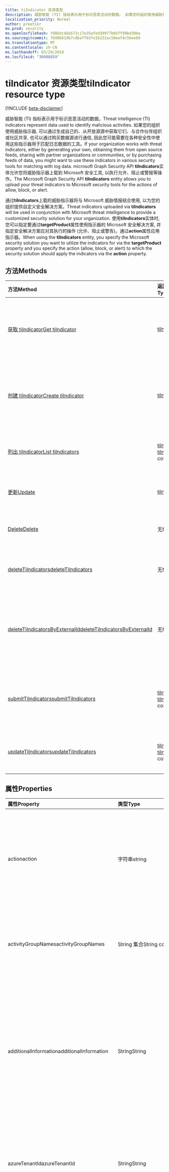 ```yaml
---
title: tiIndicator 资源类型
description: 威胁智能 (TI) 指标表示用于标识恶意活动的数据。 如果您的组织使用威胁指示器 (通过生成自己的、从开放源源获取、与合作伙伴组织或社区共享, 或购买数据源), 则通常需要在各种安全性中使用这些指示器用于匹配日志数据的工具。 Graph security tiIndicators 实体允许您将威胁指示器上载到 Microsoft 安全工具, 以执行允许、阻止或警报等操作。
localization_priority: Normal
author: preetikr
ms.prod: security
ms.openlocfilehash: fd86dc4da572c17e35afe939977b65ff99bd30be
ms.sourcegitcommit: 7b98b61db7cdbaff037e1b222ac58eef4c5bee89
ms.translationtype: MT
ms.contentlocale: zh-CN
ms.lasthandoff: 03/29/2019
ms.locfileid: "30988859"
---
```

# <a name="tiindicator-resource-type"></a><span data-ttu-id="967f6-105">tiIndicator 资源类型</span><span class="sxs-lookup"><span data-stu-id="967f6-105">tiIndicator resource type</span></span>

[!INCLUDE [beta-disclaimer](../../includes/beta-disclaimer.md)]

<span data-ttu-id="967f6-106">威胁智能 (TI) 指标表示用于标识恶意活动的数据。</span><span class="sxs-lookup"><span data-stu-id="967f6-106">Threat intelligence (TI) indicators represent data used to identify malicious activities.</span></span> <span data-ttu-id="967f6-107">如果您的组织使用威胁指示器, 可以通过生成自己的、从开放源源中获取它们、与合作伙伴组织或社区共享, 也可以通过购买数据源进行通信, 因此您可能需要在各种安全性中使用这些指示器用于匹配日志数据的工具。</span><span class="sxs-lookup"><span data-stu-id="967f6-107">If your organization works with threat indicators, either by generating your own, obtaining them from open source feeds, sharing with partner organizations or communities, or by purchasing feeds of data, you might want to use these indicators in various security tools for matching with log data.</span></span> <span data-ttu-id="967f6-108">microsoft Graph Security API **tiIndicators**实体允许您将威胁指示器上载到 Microsoft 安全工具, 以执行允许、阻止或警报等操作。</span><span class="sxs-lookup"><span data-stu-id="967f6-108">The Microsoft Graph Security API **tiIndicators** entity allows you to upload your threat indicators to Microsoft security tools for the actions of allow, block, or alert.</span></span>

<span data-ttu-id="967f6-109">通过**tiIndicators**上载的威胁指示器将与 Microsoft 威胁情报结合使用, 以为您的组织提供自定义安全解决方案。</span><span class="sxs-lookup"><span data-stu-id="967f6-109">Threat indicators uploaded via **tiIndicators** will be used in conjunction with Microsoft threat intelligence to provide a customized security solution for your organization.</span></span> <span data-ttu-id="967f6-110">使用**tiIndicators**实体时, 您可以指定要通过**targetProduct**属性使用指示器的 Microsoft 安全解决方案, 并指定安全解决方案应对其执行的操作 (允许、阻止或警告)。通过**action**属性应用指示器。</span><span class="sxs-lookup"><span data-stu-id="967f6-110">When using the **tiIndicators** entity, you specify the Microsoft security solution you want to utilize the indicators for via the **targetProduct** property and you specify the action (allow, block, or alert) to which the security solution should apply the indicators via the **action** property.</span></span>

## <a name="methods"></a><span data-ttu-id="967f6-111">方法</span><span class="sxs-lookup"><span data-stu-id="967f6-111">Methods</span></span>

| <span data-ttu-id="967f6-112">方法</span><span class="sxs-lookup"><span data-stu-id="967f6-112">Method</span></span>       | <span data-ttu-id="967f6-113">返回类型</span><span class="sxs-lookup"><span data-stu-id="967f6-113">Return Type</span></span> | <span data-ttu-id="967f6-114">说明</span><span class="sxs-lookup"><span data-stu-id="967f6-114">Description</span></span> |
|:-------------|:------------|:------------|
| [<span data-ttu-id="967f6-115">获取 tiIndicator</span><span class="sxs-lookup"><span data-stu-id="967f6-115">Get tiIndicator</span></span>](../api/tiindicator-get.md) | [<span data-ttu-id="967f6-116">tiIndicator</span><span class="sxs-lookup"><span data-stu-id="967f6-116">tiIndicator</span></span>](tiindicator.md) | <span data-ttu-id="967f6-117">读取 tiIndicator 对象的属性和关系。</span><span class="sxs-lookup"><span data-stu-id="967f6-117">Read properties and relationships of tiIndicator object.</span></span> |
| [<span data-ttu-id="967f6-118">创建 tiIndicator</span><span class="sxs-lookup"><span data-stu-id="967f6-118">Create tiIndicator</span></span>](../api/tiindicators-post.md) | [<span data-ttu-id="967f6-119">tiIndicator</span><span class="sxs-lookup"><span data-stu-id="967f6-119">tiIndicator</span></span>](tiindicator.md) | <span data-ttu-id="967f6-120">通过发布到 tiIndicators 集合创建新的 tiIndicator。</span><span class="sxs-lookup"><span data-stu-id="967f6-120">Create a new tiIndicator by posting to the tiIndicators collection.</span></span> |
| [<span data-ttu-id="967f6-121">列出 tiIndicator</span><span class="sxs-lookup"><span data-stu-id="967f6-121">List tiIndicators</span></span>](../api/tiindicators-list.md) | <span data-ttu-id="967f6-122">[tiIndicator](tiindicator.md)集合</span><span class="sxs-lookup"><span data-stu-id="967f6-122">[tiIndicator](tiindicator.md) collection</span></span> | <span data-ttu-id="967f6-123">获取 tiIndicator 对象集合。</span><span class="sxs-lookup"><span data-stu-id="967f6-123">Get a tiIndicator object collection.</span></span> |
| [<span data-ttu-id="967f6-124">更新</span><span class="sxs-lookup"><span data-stu-id="967f6-124">Update</span></span>](../api/tiindicator-update.md) | [<span data-ttu-id="967f6-125">tiIndicator</span><span class="sxs-lookup"><span data-stu-id="967f6-125">tiIndicator</span></span>](tiindicator.md) | <span data-ttu-id="967f6-126">更新 tiIndicator 对象。</span><span class="sxs-lookup"><span data-stu-id="967f6-126">Update tiIndicator object.</span></span> |
| [<span data-ttu-id="967f6-127">Delete</span><span class="sxs-lookup"><span data-stu-id="967f6-127">Delete</span></span>](../api/tiindicator-delete.md) | <span data-ttu-id="967f6-128">无</span><span class="sxs-lookup"><span data-stu-id="967f6-128">None</span></span> | <span data-ttu-id="967f6-129">删除 tiIndicator 对象。</span><span class="sxs-lookup"><span data-stu-id="967f6-129">Delete tiIndicator object.</span></span> |
|[<span data-ttu-id="967f6-130">deleteTiIndicators</span><span class="sxs-lookup"><span data-stu-id="967f6-130">deleteTiIndicators</span></span>](../api/tiindicator-deletetiindicators.md)|<span data-ttu-id="967f6-131">无</span><span class="sxs-lookup"><span data-stu-id="967f6-131">None</span></span>| <span data-ttu-id="967f6-132">删除多个 tiIndicator 对象。</span><span class="sxs-lookup"><span data-stu-id="967f6-132">Delete multiple tiIndicator objects.</span></span>|
|[<span data-ttu-id="967f6-133">deleteTiIndicatorsByExternalId</span><span class="sxs-lookup"><span data-stu-id="967f6-133">deleteTiIndicatorsByExternalId</span></span>](../api/tiindicator-deletetiindicatorsbyexternalid.md)|<span data-ttu-id="967f6-134">无</span><span class="sxs-lookup"><span data-stu-id="967f6-134">None</span></span>| <span data-ttu-id="967f6-135">通过`externalId`属性删除多个 tiIndicator 对象。</span><span class="sxs-lookup"><span data-stu-id="967f6-135">Delete multiple tiIndicator objects by the `externalId` property.</span></span>|
|[<span data-ttu-id="967f6-136">submitTiIndicators</span><span class="sxs-lookup"><span data-stu-id="967f6-136">submitTiIndicators</span></span>](../api/tiindicator-submittiindicators.md)|<span data-ttu-id="967f6-137">[tiIndicator](tiindicator.md)集合</span><span class="sxs-lookup"><span data-stu-id="967f6-137">[tiIndicator](tiindicator.md) collection</span></span>|<span data-ttu-id="967f6-138">通过发布 tiIndicators 集合创建新的 tiIndicators。</span><span class="sxs-lookup"><span data-stu-id="967f6-138">Create new tiIndicators by posting a tiIndicators collection.</span></span>|
|[<span data-ttu-id="967f6-139">updateTiIndicators</span><span class="sxs-lookup"><span data-stu-id="967f6-139">updateTiIndicators</span></span>](../api/tiindicator-updatetiindicators.md)|<span data-ttu-id="967f6-140">[tiIndicator](tiindicator.md)集合</span><span class="sxs-lookup"><span data-stu-id="967f6-140">[tiIndicator](tiindicator.md) collection</span></span>| <span data-ttu-id="967f6-141">更新多个 tiIndicator 对象。</span><span class="sxs-lookup"><span data-stu-id="967f6-141">Update multiple tiIndicator objects.</span></span>|

## <a name="properties"></a><span data-ttu-id="967f6-142">属性</span><span class="sxs-lookup"><span data-stu-id="967f6-142">Properties</span></span>

| <span data-ttu-id="967f6-143">属性</span><span class="sxs-lookup"><span data-stu-id="967f6-143">Property</span></span>     | <span data-ttu-id="967f6-144">类型</span><span class="sxs-lookup"><span data-stu-id="967f6-144">Type</span></span>        | <span data-ttu-id="967f6-145">说明</span><span class="sxs-lookup"><span data-stu-id="967f6-145">Description</span></span> |
|:-------------|:------------|:------------|
|<span data-ttu-id="967f6-146">action</span><span class="sxs-lookup"><span data-stu-id="967f6-146">action</span></span>|<span data-ttu-id="967f6-147">字符串</span><span class="sxs-lookup"><span data-stu-id="967f6-147">string</span></span>| <span data-ttu-id="967f6-148">在 targetProduct 安全工具中匹配指标时要应用的操作。</span><span class="sxs-lookup"><span data-stu-id="967f6-148">The action to apply if the indicator is matched from within the targetProduct security tool.</span></span> <span data-ttu-id="967f6-149">可取值为：`unknown`、`allow`、`block`、`alert`。</span><span class="sxs-lookup"><span data-stu-id="967f6-149">Possible values are: `unknown`, `allow`, `block`, `alert`.</span></span> <span data-ttu-id="967f6-150">**必需。**</span><span class="sxs-lookup"><span data-stu-id="967f6-150">**Required.**</span></span>|
|<span data-ttu-id="967f6-151">activityGroupNames</span><span class="sxs-lookup"><span data-stu-id="967f6-151">activityGroupNames</span></span>|<span data-ttu-id="967f6-152">String 集合</span><span class="sxs-lookup"><span data-stu-id="967f6-152">String collection</span></span>|<span data-ttu-id="967f6-153">负责威胁指示器所涵盖的恶意活动的各方的网络威胁智能名称。</span><span class="sxs-lookup"><span data-stu-id="967f6-153">The cyber threat intelligence name(s) for the parties responsible for the malicious activity covered by the threat indicator.</span></span>|
|<span data-ttu-id="967f6-154">additionalInformation</span><span class="sxs-lookup"><span data-stu-id="967f6-154">additionalInformation</span></span>|<span data-ttu-id="967f6-155">String</span><span class="sxs-lookup"><span data-stu-id="967f6-155">String</span></span>|<span data-ttu-id="967f6-156">可以放置其他 tiIndicator 属性中未涵盖的指标中的额外数据的 "容器" 区域。</span><span class="sxs-lookup"><span data-stu-id="967f6-156">A catchall area into which extra data from the indicator not covered by the other tiIndicator properties may be placed.</span></span> <span data-ttu-id="967f6-157">放置在 additionalInformation 中的数据通常不会被 targetProduct 安全工具使用。</span><span class="sxs-lookup"><span data-stu-id="967f6-157">Data placed into additionalInformation will typically not be utilized by the targetProduct security tool.</span></span>|
|<span data-ttu-id="967f6-158">azureTenantId</span><span class="sxs-lookup"><span data-stu-id="967f6-158">azureTenantId</span></span>|<span data-ttu-id="967f6-159">String</span><span class="sxs-lookup"><span data-stu-id="967f6-159">String</span></span>| <span data-ttu-id="967f6-160">当指标为引入时由系统进行标记。</span><span class="sxs-lookup"><span data-stu-id="967f6-160">Stamped by the system when the indicator is ingested.</span></span> <span data-ttu-id="967f6-161">提交客户端的 Azure Active Directory 租户 id。</span><span class="sxs-lookup"><span data-stu-id="967f6-161">The Azure Active Directory tenant id of submitting client.</span></span> <span data-ttu-id="967f6-162">**必需。**</span><span class="sxs-lookup"><span data-stu-id="967f6-162">**Required.**</span></span>|
|<span data-ttu-id="967f6-163">confidence</span><span class="sxs-lookup"><span data-stu-id="967f6-163">confidence</span></span>|<span data-ttu-id="967f6-164">Int32</span><span class="sxs-lookup"><span data-stu-id="967f6-164">Int32</span></span>|<span data-ttu-id="967f6-165">一个整数, 表示对指示器中的数据准确标识恶意行为的可信度。</span><span class="sxs-lookup"><span data-stu-id="967f6-165">An integer representing the confidence the data within the indicator accurately identifies malicious behavior.</span></span> <span data-ttu-id="967f6-166">可接受的值为0– 100, 100 的值为最高。</span><span class="sxs-lookup"><span data-stu-id="967f6-166">Acceptable values are 0 – 100 with 100 being the highest.</span></span>|
|<span data-ttu-id="967f6-167">description</span><span class="sxs-lookup"><span data-stu-id="967f6-167">description</span></span>|<span data-ttu-id="967f6-168">String</span><span class="sxs-lookup"><span data-stu-id="967f6-168">String</span></span>| <span data-ttu-id="967f6-169">由指示器表示的威胁的简短说明 (100 个字符或更少)。</span><span class="sxs-lookup"><span data-stu-id="967f6-169">Brief description (100 characters or less) of the threat represented by the indicator.</span></span> <span data-ttu-id="967f6-170">**必需。**</span><span class="sxs-lookup"><span data-stu-id="967f6-170">**Required.**</span></span>|
|<span data-ttu-id="967f6-171">diamondModel</span><span class="sxs-lookup"><span data-stu-id="967f6-171">diamondModel</span></span>|[<span data-ttu-id="967f6-172">diamondModel</span><span class="sxs-lookup"><span data-stu-id="967f6-172">diamondModel</span></span>](#diamondmodel-values)|<span data-ttu-id="967f6-173">此指示器所在的菱形模型的面积。</span><span class="sxs-lookup"><span data-stu-id="967f6-173">The area of the Diamond Model in which this indicator exists.</span></span> <span data-ttu-id="967f6-174">可取值为：`unknown`、`adversary`、`capability`、`infrastructure` 或 `victim`。</span><span class="sxs-lookup"><span data-stu-id="967f6-174">Possible values are: `unknown`, `adversary`, `capability`, `infrastructure`, `victim`.</span></span>|
|<span data-ttu-id="967f6-175">expirationDateTime</span><span class="sxs-lookup"><span data-stu-id="967f6-175">expirationDateTime</span></span>|<span data-ttu-id="967f6-176">DateTimeOffset</span><span class="sxs-lookup"><span data-stu-id="967f6-176">DateTimeOffset</span></span>| <span data-ttu-id="967f6-177">指示指示器过期时间的日期/时间字符串。</span><span class="sxs-lookup"><span data-stu-id="967f6-177">DateTime string indicating when the Indicator expires.</span></span> <span data-ttu-id="967f6-178">所有指标都必须具有到期日期, 以避免系统中的陈旧指示器持久化。</span><span class="sxs-lookup"><span data-stu-id="967f6-178">All indicators must have an expiration date to avoid stale indicators persisting in the system.</span></span> <span data-ttu-id="967f6-179">时间戳类型表示采用 ISO 8601 格式的日期和时间信息，始终采用 UTC 时间。</span><span class="sxs-lookup"><span data-stu-id="967f6-179">The Timestamp type represents date and time information using ISO 8601 format and is always in UTC time.</span></span> <span data-ttu-id="967f6-180">例如，2014 年 1 月 1 日午夜 UTC 如下所示：`'2014-01-01T00:00:00Z'`。</span><span class="sxs-lookup"><span data-stu-id="967f6-180">For example, midnight UTC on Jan 1, 2014 would look like this: `'2014-01-01T00:00:00Z'`.</span></span> <span data-ttu-id="967f6-181">**必需。**</span><span class="sxs-lookup"><span data-stu-id="967f6-181">**Required.**</span></span>|
|<span data-ttu-id="967f6-182">externalId</span><span class="sxs-lookup"><span data-stu-id="967f6-182">externalId</span></span>|<span data-ttu-id="967f6-183">String</span><span class="sxs-lookup"><span data-stu-id="967f6-183">String</span></span>| <span data-ttu-id="967f6-184">将指示器与指示器提供程序的系统 (例如外键) 相结合的标识号。</span><span class="sxs-lookup"><span data-stu-id="967f6-184">An identification number that ties the indicator back to the indicator provider’s system (e.g. a foreign key).</span></span> |
|<span data-ttu-id="967f6-185">id</span><span class="sxs-lookup"><span data-stu-id="967f6-185">id</span></span>|<span data-ttu-id="967f6-186">String</span><span class="sxs-lookup"><span data-stu-id="967f6-186">String</span></span>|<span data-ttu-id="967f6-187">当指标为引入时由系统创建。</span><span class="sxs-lookup"><span data-stu-id="967f6-187">Created by the system when the indicator is ingested.</span></span> <span data-ttu-id="967f6-188">生成的 GUID/唯一标识符。</span><span class="sxs-lookup"><span data-stu-id="967f6-188">Generated GUID/unique identifier.</span></span> <span data-ttu-id="967f6-189">只读。</span><span class="sxs-lookup"><span data-stu-id="967f6-189">Read-only.</span></span>|
|<span data-ttu-id="967f6-190">ingestedDateTime</span><span class="sxs-lookup"><span data-stu-id="967f6-190">ingestedDateTime</span></span>|<span data-ttu-id="967f6-191">DateTimeOffset</span><span class="sxs-lookup"><span data-stu-id="967f6-191">DateTimeOffset</span></span>| <span data-ttu-id="967f6-192">当指标为引入时由系统进行标记。</span><span class="sxs-lookup"><span data-stu-id="967f6-192">Stamped by the system when the indicator is ingested.</span></span> <span data-ttu-id="967f6-193">时间戳类型表示采用 ISO 8601 格式的日期和时间信息，始终采用 UTC 时间。</span><span class="sxs-lookup"><span data-stu-id="967f6-193">The Timestamp type represents date and time information using ISO 8601 format and is always in UTC time.</span></span> <span data-ttu-id="967f6-194">例如，2014 年 1 月 1 日午夜 UTC 如下所示：`'2014-01-01T00:00:00Z'`</span><span class="sxs-lookup"><span data-stu-id="967f6-194">For example, midnight UTC on Jan 1, 2014 would look like this: `'2014-01-01T00:00:00Z'`</span></span>|
|<span data-ttu-id="967f6-195">isActive</span><span class="sxs-lookup"><span data-stu-id="967f6-195">isActive</span></span>|<span data-ttu-id="967f6-196">Boolean</span><span class="sxs-lookup"><span data-stu-id="967f6-196">Boolean</span></span>| <span data-ttu-id="967f6-197">用于停用系统中的指示器。</span><span class="sxs-lookup"><span data-stu-id="967f6-197">Used to deactivate indicators within system.</span></span> <span data-ttu-id="967f6-198">默认情况下, 提交的任何指示器都设置为活动状态。</span><span class="sxs-lookup"><span data-stu-id="967f6-198">By default, any indicator submitted is set as active.</span></span> <span data-ttu-id="967f6-199">但是, 提供程序可能会将此设置为 "False" 的现有指示器提交到系统中停用指示器。</span><span class="sxs-lookup"><span data-stu-id="967f6-199">However, providers may submit existing indicators with this set to ‘False’ to deactivate indicators in the system.</span></span>|
|<span data-ttu-id="967f6-200">killChain</span><span class="sxs-lookup"><span data-stu-id="967f6-200">killChain</span></span>|<span data-ttu-id="967f6-201">[killChain](#killchain-values)集合</span><span class="sxs-lookup"><span data-stu-id="967f6-201">[killChain](#killchain-values) collection</span></span>|<span data-ttu-id="967f6-202">一个 JSON 字符串数组, 用于描述此指示器针对终止链上的哪个点或点。</span><span class="sxs-lookup"><span data-stu-id="967f6-202">A JSON array of strings that describes which point or points on the Kill Chain this indicator targets.</span></span> <span data-ttu-id="967f6-203">有关确切值, 请参阅下面的 "killChain 值"。</span><span class="sxs-lookup"><span data-stu-id="967f6-203">See ‘killChain values’ below for exact values.</span></span> |
|<span data-ttu-id="967f6-204">knownFalsePositives</span><span class="sxs-lookup"><span data-stu-id="967f6-204">knownFalsePositives</span></span>|<span data-ttu-id="967f6-205">String</span><span class="sxs-lookup"><span data-stu-id="967f6-205">String</span></span>|<span data-ttu-id="967f6-206">指示符可能导致误报的情况。</span><span class="sxs-lookup"><span data-stu-id="967f6-206">Scenarios in which the indicator may cause false positives.</span></span> <span data-ttu-id="967f6-207">这应该是可读的文本。</span><span class="sxs-lookup"><span data-stu-id="967f6-207">This should be human-readable text.</span></span>|
|<span data-ttu-id="967f6-208">lastReportedDateTime</span><span class="sxs-lookup"><span data-stu-id="967f6-208">lastReportedDateTime</span></span>|<span data-ttu-id="967f6-209">DateTimeOffset</span><span class="sxs-lookup"><span data-stu-id="967f6-209">DateTimeOffset</span></span>|<span data-ttu-id="967f6-210">上次发现指示器的时间。</span><span class="sxs-lookup"><span data-stu-id="967f6-210">The last time the indicator was seen.</span></span> <span data-ttu-id="967f6-211">时间戳类型表示采用 ISO 8601 格式的日期和时间信息，始终采用 UTC 时间。</span><span class="sxs-lookup"><span data-stu-id="967f6-211">The Timestamp type represents date and time information using ISO 8601 format and is always in UTC time.</span></span> <span data-ttu-id="967f6-212">例如，2014 年 1 月 1 日午夜 UTC 如下所示：`'2014-01-01T00:00:00Z'`</span><span class="sxs-lookup"><span data-stu-id="967f6-212">For example, midnight UTC on Jan 1, 2014 would look like this: `'2014-01-01T00:00:00Z'`</span></span>|
|<span data-ttu-id="967f6-213">malwareFamilyNames</span><span class="sxs-lookup"><span data-stu-id="967f6-213">malwareFamilyNames</span></span>|<span data-ttu-id="967f6-214">String 集合</span><span class="sxs-lookup"><span data-stu-id="967f6-214">String collection</span></span>|<span data-ttu-id="967f6-215">与指示器关联的恶意软件系列名称 (如果存在)。</span><span class="sxs-lookup"><span data-stu-id="967f6-215">The malware family name associated with an indicator if it exists.</span></span> <span data-ttu-id="967f6-216">如果所有可能都可以通过 Windows Defender 安全智能[威胁百科全书](https://www.microsoft.com/wdsi/threats)找到, microsoft 将首选 microsoft 恶意软件系列名称。</span><span class="sxs-lookup"><span data-stu-id="967f6-216">Microsoft prefers the Microsoft malware family name if at all possible which can be found via the Windows Defender Security Intelligence [threat encyclopedia](https://www.microsoft.com/wdsi/threats).</span></span>|
|<span data-ttu-id="967f6-217">passiveOnly</span><span class="sxs-lookup"><span data-stu-id="967f6-217">passiveOnly</span></span>|<span data-ttu-id="967f6-218">Boolean</span><span class="sxs-lookup"><span data-stu-id="967f6-218">Boolean</span></span> |<span data-ttu-id="967f6-219">确定该指示符是否应触发对最终用户可见的事件。</span><span class="sxs-lookup"><span data-stu-id="967f6-219">Determines if the indicator should trigger an event that is visible to an end-user.</span></span> <span data-ttu-id="967f6-220">如果设置为 "true", 则安全工具将不会通知最终用户已发生 "命中"。</span><span class="sxs-lookup"><span data-stu-id="967f6-220">When set to ‘true,’ security tools will not notify the end user that a ‘hit’ has occurred.</span></span> <span data-ttu-id="967f6-221">通常情况下, 这通常被视为审核或静默模式, 安全产品只需记录已发生的匹配项, 但不会执行该操作。</span><span class="sxs-lookup"><span data-stu-id="967f6-221">This is most often treated as audit or silent mode by security products where they will simply log that a match occurred but will not perform the action.</span></span> <span data-ttu-id="967f6-222">默认值为 false。</span><span class="sxs-lookup"><span data-stu-id="967f6-222">Default value is false.</span></span> |
|<span data-ttu-id="967f6-223">度</span><span class="sxs-lookup"><span data-stu-id="967f6-223">severity</span></span>|<span data-ttu-id="967f6-224">Int32</span><span class="sxs-lookup"><span data-stu-id="967f6-224">Int32</span></span>| <span data-ttu-id="967f6-225">一个整数, 表示由指示器中的数据标识的恶意行为的严重程度。</span><span class="sxs-lookup"><span data-stu-id="967f6-225">An integer representing the severity of the malicious behavior identified by the data within the indicator.</span></span> <span data-ttu-id="967f6-226">可接受的值为0– 5, 其中5为最严重, 0 表示根本不严重。</span><span class="sxs-lookup"><span data-stu-id="967f6-226">Acceptable values are 0 – 5 where 5 is the most severe and zero is not severe at all.</span></span> <span data-ttu-id="967f6-227">默认值为3。</span><span class="sxs-lookup"><span data-stu-id="967f6-227">Default value is 3.</span></span> |
|<span data-ttu-id="967f6-228">tags</span><span class="sxs-lookup"><span data-stu-id="967f6-228">tags</span></span>|<span data-ttu-id="967f6-229">String 集合</span><span class="sxs-lookup"><span data-stu-id="967f6-229">String collection</span></span>|<span data-ttu-id="967f6-230">存储任意标记/关键字的字符串的 JSON 数组。</span><span class="sxs-lookup"><span data-stu-id="967f6-230">A JSON array of strings that stores arbitrary tags/keywords.</span></span> |
|<span data-ttu-id="967f6-231">targetProduct</span><span class="sxs-lookup"><span data-stu-id="967f6-231">targetProduct</span></span>|<span data-ttu-id="967f6-232">String</span><span class="sxs-lookup"><span data-stu-id="967f6-232">String</span></span>|<span data-ttu-id="967f6-233">一个字符串值, 表示应应用指标的单个安全产品。</span><span class="sxs-lookup"><span data-stu-id="967f6-233">A string value representing a single security product to which the indicator should be applied.</span></span> <span data-ttu-id="967f6-234">可接受的值`Azure Sentinel`为:。</span><span class="sxs-lookup"><span data-stu-id="967f6-234">Acceptable values are: `Azure Sentinel`.</span></span> <span data-ttu-id="967f6-235">**Required**</span><span class="sxs-lookup"><span data-stu-id="967f6-235">**Required**</span></span>|
|<span data-ttu-id="967f6-236">threatType</span><span class="sxs-lookup"><span data-stu-id="967f6-236">threatType</span></span>|[<span data-ttu-id="967f6-237">threatType</span><span class="sxs-lookup"><span data-stu-id="967f6-237">threatType</span></span>](#threattype-values)| <span data-ttu-id="967f6-238">每个指示器都必须具有有效的指示器威胁类型。</span><span class="sxs-lookup"><span data-stu-id="967f6-238">Each indicator must have a valid Indicator Threat Type.</span></span> <span data-ttu-id="967f6-239">可取值为：`Botnet`、`C2`、`CryptoMining`、`Darknet`、`DDoS`、`MaliciousUrl`、`Malware`、`Phishing`、`Proxy`、`PUA`、`WatchList`。</span><span class="sxs-lookup"><span data-stu-id="967f6-239">Possible values are: `Botnet`, `C2`, `CryptoMining`, `Darknet`, `DDoS`, `MaliciousUrl`, `Malware`, `Phishing`, `Proxy`, `PUA`, `WatchList`.</span></span> <span data-ttu-id="967f6-240">**必需。**</span><span class="sxs-lookup"><span data-stu-id="967f6-240">**Required.**</span></span> |
|<span data-ttu-id="967f6-241">tlpLevel</span><span class="sxs-lookup"><span data-stu-id="967f6-241">tlpLevel</span></span>|[<span data-ttu-id="967f6-242">tlpLevel</span><span class="sxs-lookup"><span data-stu-id="967f6-242">tlpLevel</span></span>](#tlplevel-values)| <span data-ttu-id="967f6-243">指标的流量灯协议值。</span><span class="sxs-lookup"><span data-stu-id="967f6-243">Traffic Light Protocol value for the indicator.</span></span> <span data-ttu-id="967f6-244">可取值为：`unknown`、`white`、`green`、`amber` 或 `red`。</span><span class="sxs-lookup"><span data-stu-id="967f6-244">Possible values are: `unknown`, `white`, `green`, `amber`, `red`.</span></span> <span data-ttu-id="967f6-245">**必需。**</span><span class="sxs-lookup"><span data-stu-id="967f6-245">**Required.**</span></span>|

### <a name="indicator-observables---email"></a><span data-ttu-id="967f6-246">指标 observable-电子邮件</span><span class="sxs-lookup"><span data-stu-id="967f6-246">Indicator Observables - Email</span></span>

| <span data-ttu-id="967f6-247">属性</span><span class="sxs-lookup"><span data-stu-id="967f6-247">Property</span></span>     | <span data-ttu-id="967f6-248">类型</span><span class="sxs-lookup"><span data-stu-id="967f6-248">Type</span></span>        | <span data-ttu-id="967f6-249">说明</span><span class="sxs-lookup"><span data-stu-id="967f6-249">Description</span></span> |
|:-------------|:------------|:------------|
|<span data-ttu-id="967f6-250">emailEncoding</span><span class="sxs-lookup"><span data-stu-id="967f6-250">emailEncoding</span></span>|<span data-ttu-id="967f6-251">String</span><span class="sxs-lookup"><span data-stu-id="967f6-251">String</span></span>|<span data-ttu-id="967f6-252">电子邮件中使用的文本编码的类型。</span><span class="sxs-lookup"><span data-stu-id="967f6-252">The type of text encoding used in the email.</span></span>|
|<span data-ttu-id="967f6-253">emailLanguage</span><span class="sxs-lookup"><span data-stu-id="967f6-253">emailLanguage</span></span>|<span data-ttu-id="967f6-254">String</span><span class="sxs-lookup"><span data-stu-id="967f6-254">String</span></span>|<span data-ttu-id="967f6-255">电子邮件的语言。</span><span class="sxs-lookup"><span data-stu-id="967f6-255">The language of the email.</span></span>|
|<span data-ttu-id="967f6-256">emailRecipient</span><span class="sxs-lookup"><span data-stu-id="967f6-256">emailRecipient</span></span>|<span data-ttu-id="967f6-257">String</span><span class="sxs-lookup"><span data-stu-id="967f6-257">String</span></span>|<span data-ttu-id="967f6-258">收件人电子邮件地址。</span><span class="sxs-lookup"><span data-stu-id="967f6-258">Recipient email address.</span></span>|
|<span data-ttu-id="967f6-259">emailSenderAddress</span><span class="sxs-lookup"><span data-stu-id="967f6-259">emailSenderAddress</span></span>|<span data-ttu-id="967f6-260">String</span><span class="sxs-lookup"><span data-stu-id="967f6-260">String</span></span>|<span data-ttu-id="967f6-261">attacker& # 124; 牺牲品的电子邮件地址。</span><span class="sxs-lookup"><span data-stu-id="967f6-261">Email address of the attacker&#124;victim.</span></span>|
|<span data-ttu-id="967f6-262">emailSenderName</span><span class="sxs-lookup"><span data-stu-id="967f6-262">emailSenderName</span></span>|<span data-ttu-id="967f6-263">String</span><span class="sxs-lookup"><span data-stu-id="967f6-263">String</span></span>|<span data-ttu-id="967f6-264">attacker& # 124; 牺牲品的显示名称。</span><span class="sxs-lookup"><span data-stu-id="967f6-264">Displayed name of the attacker&#124;victim.</span></span>|
|<span data-ttu-id="967f6-265">emailSourceDomain</span><span class="sxs-lookup"><span data-stu-id="967f6-265">emailSourceDomain</span></span>|<span data-ttu-id="967f6-266">String</span><span class="sxs-lookup"><span data-stu-id="967f6-266">String</span></span>|<span data-ttu-id="967f6-267">电子邮件中使用的域。</span><span class="sxs-lookup"><span data-stu-id="967f6-267">Domain used in the email.</span></span>|
|<span data-ttu-id="967f6-268">emailSourceIpAddress</span><span class="sxs-lookup"><span data-stu-id="967f6-268">emailSourceIpAddress</span></span>|<span data-ttu-id="967f6-269">String</span><span class="sxs-lookup"><span data-stu-id="967f6-269">String</span></span>|<span data-ttu-id="967f6-270">电子邮件的源 IP 地址。</span><span class="sxs-lookup"><span data-stu-id="967f6-270">Source IP address of email.</span></span>|
|<span data-ttu-id="967f6-271">emailSubject</span><span class="sxs-lookup"><span data-stu-id="967f6-271">emailSubject</span></span>|<span data-ttu-id="967f6-272">String</span><span class="sxs-lookup"><span data-stu-id="967f6-272">String</span></span>|<span data-ttu-id="967f6-273">电子邮件的主题行。</span><span class="sxs-lookup"><span data-stu-id="967f6-273">Subject line of email.</span></span>|
|<span data-ttu-id="967f6-274">emailXMailer</span><span class="sxs-lookup"><span data-stu-id="967f6-274">emailXMailer</span></span>|<span data-ttu-id="967f6-275">String</span><span class="sxs-lookup"><span data-stu-id="967f6-275">String</span></span>|<span data-ttu-id="967f6-276">在电子邮件中使用的邮件散播值。</span><span class="sxs-lookup"><span data-stu-id="967f6-276">X-Mailer value used in the email.</span></span>|

### <a name="indicator-observables---file"></a><span data-ttu-id="967f6-277">指标 observable-文件</span><span class="sxs-lookup"><span data-stu-id="967f6-277">Indicator Observables - File</span></span>

| <span data-ttu-id="967f6-278">属性</span><span class="sxs-lookup"><span data-stu-id="967f6-278">Property</span></span>     | <span data-ttu-id="967f6-279">类型</span><span class="sxs-lookup"><span data-stu-id="967f6-279">Type</span></span>        | <span data-ttu-id="967f6-280">说明</span><span class="sxs-lookup"><span data-stu-id="967f6-280">Description</span></span> |
|:-------------|:------------|:------------|
|<span data-ttu-id="967f6-281">fileCompileDateTime</span><span class="sxs-lookup"><span data-stu-id="967f6-281">fileCompileDateTime</span></span>|<span data-ttu-id="967f6-282">DateTimeOffset</span><span class="sxs-lookup"><span data-stu-id="967f6-282">DateTimeOffset</span></span>|<span data-ttu-id="967f6-283">编译文件时的日期/时间。</span><span class="sxs-lookup"><span data-stu-id="967f6-283">DateTime when the file was compiled.</span></span> <span data-ttu-id="967f6-284">时间戳类型表示使用 ISO 8601 格式的日期和时间信息，并且始终处于 UTC 时间。</span><span class="sxs-lookup"><span data-stu-id="967f6-284">The Timestamp type represents date and time information using ISO 8601 format and is always in UTC time.</span></span> <span data-ttu-id="967f6-285">例如，2014 年 1 月 1 日午夜 UTC 如下所示：`'2014-01-01T00:00:00Z'`</span><span class="sxs-lookup"><span data-stu-id="967f6-285">For example, midnight UTC on Jan 1, 2014 would look like this: `'2014-01-01T00:00:00Z'`</span></span>|
|<span data-ttu-id="967f6-286">fileCreatedDateTime</span><span class="sxs-lookup"><span data-stu-id="967f6-286">fileCreatedDateTime</span></span>|<span data-ttu-id="967f6-287">DateTimeOffset</span><span class="sxs-lookup"><span data-stu-id="967f6-287">DateTimeOffset</span></span>| <span data-ttu-id="967f6-288">创建文件时的日期/时间。时间戳类型表示使用 ISO 8601 格式的日期和时间信息, 并且始终采用 UTC 时间。</span><span class="sxs-lookup"><span data-stu-id="967f6-288">DateTime when the file was created.The Timestamp type represents date and time information using ISO 8601 format and is always in UTC time.</span></span> <span data-ttu-id="967f6-289">例如，2014 年 1 月 1 日午夜 UTC 如下所示：`'2014-01-01T00:00:00Z'`</span><span class="sxs-lookup"><span data-stu-id="967f6-289">For example, midnight UTC on Jan 1, 2014 would look like this: `'2014-01-01T00:00:00Z'`</span></span>|
|<span data-ttu-id="967f6-290">fileHashType</span><span class="sxs-lookup"><span data-stu-id="967f6-290">fileHashType</span></span>|<span data-ttu-id="967f6-291">字符串</span><span class="sxs-lookup"><span data-stu-id="967f6-291">string</span></span>| <span data-ttu-id="967f6-292">存储在 fileHashValue 中的哈希的类型。</span><span class="sxs-lookup"><span data-stu-id="967f6-292">The type of hash stored in fileHashValue.</span></span> <span data-ttu-id="967f6-293">可取值为：`unknown`、`sha1`、`sha256`、`md5`、`authenticodeHash256`、`lsHash` 或 `ctph`。</span><span class="sxs-lookup"><span data-stu-id="967f6-293">Possible values are: `unknown`, `sha1`, `sha256`, `md5`, `authenticodeHash256`, `lsHash`, `ctph`.</span></span>|
|<span data-ttu-id="967f6-294">fileHashValue</span><span class="sxs-lookup"><span data-stu-id="967f6-294">fileHashValue</span></span>|<span data-ttu-id="967f6-295">String</span><span class="sxs-lookup"><span data-stu-id="967f6-295">String</span></span>| <span data-ttu-id="967f6-296">文件哈希值。</span><span class="sxs-lookup"><span data-stu-id="967f6-296">The file hash value.</span></span>|
|<span data-ttu-id="967f6-297">fileMutexName</span><span class="sxs-lookup"><span data-stu-id="967f6-297">fileMutexName</span></span>|<span data-ttu-id="967f6-298">String</span><span class="sxs-lookup"><span data-stu-id="967f6-298">String</span></span>| <span data-ttu-id="967f6-299">在基于文件的检测中使用的 Mutex 名称。</span><span class="sxs-lookup"><span data-stu-id="967f6-299">Mutex name used in file-based detections.</span></span>|
|<span data-ttu-id="967f6-300">fileName</span><span class="sxs-lookup"><span data-stu-id="967f6-300">fileName</span></span>|<span data-ttu-id="967f6-301">String</span><span class="sxs-lookup"><span data-stu-id="967f6-301">String</span></span>|<span data-ttu-id="967f6-302">如果该标记是基于文件的, 则为该文件的名称。</span><span class="sxs-lookup"><span data-stu-id="967f6-302">Name of the file if the indicator is file-based.</span></span> <span data-ttu-id="967f6-303">可以用逗号分隔多个文件名。</span><span class="sxs-lookup"><span data-stu-id="967f6-303">Multiple file names may be delimited by commas.</span></span> |
|<span data-ttu-id="967f6-304">filePacker</span><span class="sxs-lookup"><span data-stu-id="967f6-304">filePacker</span></span>|<span data-ttu-id="967f6-305">String</span><span class="sxs-lookup"><span data-stu-id="967f6-305">String</span></span>|<span data-ttu-id="967f6-306">用于生成相关文件的 packer。</span><span class="sxs-lookup"><span data-stu-id="967f6-306">The packer used to build the file in question.</span></span>|
|<span data-ttu-id="967f6-307">路径</span><span class="sxs-lookup"><span data-stu-id="967f6-307">filePath</span></span>|<span data-ttu-id="967f6-308">String</span><span class="sxs-lookup"><span data-stu-id="967f6-308">String</span></span>|<span data-ttu-id="967f6-309">指示受损的文件路径。</span><span class="sxs-lookup"><span data-stu-id="967f6-309">Path of file indicating compromise.</span></span> <span data-ttu-id="967f6-310">可以是 Windows 或 \* nix 样式路径。</span><span class="sxs-lookup"><span data-stu-id="967f6-310">May be a Windows or \*nix style path.</span></span>|
|<span data-ttu-id="967f6-311">fileSize</span><span class="sxs-lookup"><span data-stu-id="967f6-311">fileSize</span></span>|<span data-ttu-id="967f6-312">Int64</span><span class="sxs-lookup"><span data-stu-id="967f6-312">Int64</span></span>|<span data-ttu-id="967f6-313">文件大小 (以字节为单位)。</span><span class="sxs-lookup"><span data-stu-id="967f6-313">Size of the file in bytes.</span></span>|
|<span data-ttu-id="967f6-314">类型</span><span class="sxs-lookup"><span data-stu-id="967f6-314">fileType</span></span>|<span data-ttu-id="967f6-315">String</span><span class="sxs-lookup"><span data-stu-id="967f6-315">String</span></span>| <span data-ttu-id="967f6-316">文件类型的文本说明。</span><span class="sxs-lookup"><span data-stu-id="967f6-316">Text description of the type of file.</span></span> <span data-ttu-id="967f6-317">例如, "Word Document" 或 "Binary"。</span><span class="sxs-lookup"><span data-stu-id="967f6-317">For example, “Word Document” or “Binary”.</span></span>|

### <a name="indicator-observables---network"></a><span data-ttu-id="967f6-318">指标 observable-网络</span><span class="sxs-lookup"><span data-stu-id="967f6-318">Indicator Observables - Network</span></span>

| <span data-ttu-id="967f6-319">属性</span><span class="sxs-lookup"><span data-stu-id="967f6-319">Property</span></span>     | <span data-ttu-id="967f6-320">类型</span><span class="sxs-lookup"><span data-stu-id="967f6-320">Type</span></span>        | <span data-ttu-id="967f6-321">说明</span><span class="sxs-lookup"><span data-stu-id="967f6-321">Description</span></span> |
|:-------------|:------------|:------------|
|<span data-ttu-id="967f6-322">domainName</span><span class="sxs-lookup"><span data-stu-id="967f6-322">domainName</span></span>|<span data-ttu-id="967f6-323">String</span><span class="sxs-lookup"><span data-stu-id="967f6-323">String</span></span>|<span data-ttu-id="967f6-324">与此指标关联的域名称。</span><span class="sxs-lookup"><span data-stu-id="967f6-324">Domain name associated with this indicator.</span></span> <span data-ttu-id="967f6-325">应为 topleveldomain 的格式 (例如, baddomain.domain.net)</span><span class="sxs-lookup"><span data-stu-id="967f6-325">Should be of the format subdomain.domain.topleveldomain (For example, baddomain.domain.net)</span></span>|
|<span data-ttu-id="967f6-326">networkCidrBlock</span><span class="sxs-lookup"><span data-stu-id="967f6-326">networkCidrBlock</span></span>|<span data-ttu-id="967f6-327">String</span><span class="sxs-lookup"><span data-stu-id="967f6-327">String</span></span>| <span data-ttu-id="967f6-328">此指示器中引用的网络的 CIDR 块表示法表示形式。</span><span class="sxs-lookup"><span data-stu-id="967f6-328">CIDR Block notation representation of the network referenced in this indicator.</span></span> <span data-ttu-id="967f6-329">仅在无法识别源和目标时使用。</span><span class="sxs-lookup"><span data-stu-id="967f6-329">Use only if the Source and Destination cannot be identified.</span></span> |
|<span data-ttu-id="967f6-330">networkDestinationAsn</span><span class="sxs-lookup"><span data-stu-id="967f6-330">networkDestinationAsn</span></span>|<span data-ttu-id="967f6-331">Int32</span><span class="sxs-lookup"><span data-stu-id="967f6-331">Int32</span></span>|<span data-ttu-id="967f6-332">指示器中引用的网络的目标自治系统标识符。</span><span class="sxs-lookup"><span data-stu-id="967f6-332">The destination autonomous system identifier of the network referenced in the indicator.</span></span>|
|<span data-ttu-id="967f6-333">networkDestinationCidrBlock</span><span class="sxs-lookup"><span data-stu-id="967f6-333">networkDestinationCidrBlock</span></span>|<span data-ttu-id="967f6-334">String</span><span class="sxs-lookup"><span data-stu-id="967f6-334">String</span></span>|<span data-ttu-id="967f6-335">此指标中目标网络的 CIDR 块表示法表示形式。</span><span class="sxs-lookup"><span data-stu-id="967f6-335">CIDR Block notation representation of the destination network in this indicator.</span></span>|
|<span data-ttu-id="967f6-336">networkDestinationIPv4</span><span class="sxs-lookup"><span data-stu-id="967f6-336">networkDestinationIPv4</span></span>|<span data-ttu-id="967f6-337">String</span><span class="sxs-lookup"><span data-stu-id="967f6-337">String</span></span>|<span data-ttu-id="967f6-338">IPv4 IP 地址目标。</span><span class="sxs-lookup"><span data-stu-id="967f6-338">IPv4 IP address destination.</span></span>|
|<span data-ttu-id="967f6-339">networkDestinationIPv6</span><span class="sxs-lookup"><span data-stu-id="967f6-339">networkDestinationIPv6</span></span>|<span data-ttu-id="967f6-340">String</span><span class="sxs-lookup"><span data-stu-id="967f6-340">String</span></span>|<span data-ttu-id="967f6-341">IPv6 IP 地址目标。</span><span class="sxs-lookup"><span data-stu-id="967f6-341">IPv6 IP address destination.</span></span>|
|<span data-ttu-id="967f6-342">networkDestinationPort</span><span class="sxs-lookup"><span data-stu-id="967f6-342">networkDestinationPort</span></span>|<span data-ttu-id="967f6-343">Int32</span><span class="sxs-lookup"><span data-stu-id="967f6-343">Int32</span></span>|<span data-ttu-id="967f6-344">TCP 端口目标。</span><span class="sxs-lookup"><span data-stu-id="967f6-344">TCP port destination.</span></span>|
|<span data-ttu-id="967f6-345">networkIPv4</span><span class="sxs-lookup"><span data-stu-id="967f6-345">networkIPv4</span></span>|<span data-ttu-id="967f6-346">String</span><span class="sxs-lookup"><span data-stu-id="967f6-346">String</span></span>| <span data-ttu-id="967f6-347">IPv4 IP 地址。</span><span class="sxs-lookup"><span data-stu-id="967f6-347">IPv4 IP address.</span></span> <span data-ttu-id="967f6-348">仅在无法识别源和目标时使用。</span><span class="sxs-lookup"><span data-stu-id="967f6-348">Use only if the Source and Destination cannot be identified.</span></span> |
|<span data-ttu-id="967f6-349">networkIPv6</span><span class="sxs-lookup"><span data-stu-id="967f6-349">networkIPv6</span></span>|<span data-ttu-id="967f6-350">String</span><span class="sxs-lookup"><span data-stu-id="967f6-350">String</span></span>| <span data-ttu-id="967f6-351">IPv6 IP 地址。</span><span class="sxs-lookup"><span data-stu-id="967f6-351">IPv6 IP address.</span></span> <span data-ttu-id="967f6-352">仅在无法识别源和目标时使用。</span><span class="sxs-lookup"><span data-stu-id="967f6-352">Use only if the Source and Destination cannot be identified.</span></span> |
|<span data-ttu-id="967f6-353">networkPort</span><span class="sxs-lookup"><span data-stu-id="967f6-353">networkPort</span></span>|<span data-ttu-id="967f6-354">Int32</span><span class="sxs-lookup"><span data-stu-id="967f6-354">Int32</span></span>| <span data-ttu-id="967f6-355">TCP 端口。</span><span class="sxs-lookup"><span data-stu-id="967f6-355">TCP port.</span></span> <span data-ttu-id="967f6-356">仅在无法识别源和目标时使用。</span><span class="sxs-lookup"><span data-stu-id="967f6-356">Use only if the Source and Destination cannot be identified.</span></span> |
|<span data-ttu-id="967f6-357">networkProtocol</span><span class="sxs-lookup"><span data-stu-id="967f6-357">networkProtocol</span></span>|<span data-ttu-id="967f6-358">Int32</span><span class="sxs-lookup"><span data-stu-id="967f6-358">Int32</span></span>|<span data-ttu-id="967f6-359">IPv4 标头中的协议字段的十进制表示形式。</span><span class="sxs-lookup"><span data-stu-id="967f6-359">Decimal representation of the protocol field in the IPv4 header.</span></span>|
|<span data-ttu-id="967f6-360">networkSourceAsn</span><span class="sxs-lookup"><span data-stu-id="967f6-360">networkSourceAsn</span></span>|<span data-ttu-id="967f6-361">Int32</span><span class="sxs-lookup"><span data-stu-id="967f6-361">Int32</span></span>|<span data-ttu-id="967f6-362">指示器中引用的网络的源自治系统标识符。</span><span class="sxs-lookup"><span data-stu-id="967f6-362">The source autonomous system identifier of the network referenced in the indicator.</span></span>|
|<span data-ttu-id="967f6-363">networkSourceCidrBlock</span><span class="sxs-lookup"><span data-stu-id="967f6-363">networkSourceCidrBlock</span></span>|<span data-ttu-id="967f6-364">String</span><span class="sxs-lookup"><span data-stu-id="967f6-364">String</span></span>|<span data-ttu-id="967f6-365">此指示器中源网络的 CIDR 块表示法表示形式</span><span class="sxs-lookup"><span data-stu-id="967f6-365">CIDR Block notation representation of the source network in this indicator</span></span>|
|<span data-ttu-id="967f6-366">networkSourceIPv4</span><span class="sxs-lookup"><span data-stu-id="967f6-366">networkSourceIPv4</span></span>|<span data-ttu-id="967f6-367">String</span><span class="sxs-lookup"><span data-stu-id="967f6-367">String</span></span>|<span data-ttu-id="967f6-368">IPv4 IP 地址源。</span><span class="sxs-lookup"><span data-stu-id="967f6-368">IPv4 IP Address source.</span></span>|
|<span data-ttu-id="967f6-369">networkSourceIPv6</span><span class="sxs-lookup"><span data-stu-id="967f6-369">networkSourceIPv6</span></span>|<span data-ttu-id="967f6-370">String</span><span class="sxs-lookup"><span data-stu-id="967f6-370">String</span></span>|<span data-ttu-id="967f6-371">IPv6 IP 地址源。</span><span class="sxs-lookup"><span data-stu-id="967f6-371">IPv6 IP Address source.</span></span>|
|<span data-ttu-id="967f6-372">networkSourcePort</span><span class="sxs-lookup"><span data-stu-id="967f6-372">networkSourcePort</span></span>|<span data-ttu-id="967f6-373">Int32</span><span class="sxs-lookup"><span data-stu-id="967f6-373">Int32</span></span>|<span data-ttu-id="967f6-374">TCP 端口源。</span><span class="sxs-lookup"><span data-stu-id="967f6-374">TCP port source.</span></span>|
|<span data-ttu-id="967f6-375">url</span><span class="sxs-lookup"><span data-stu-id="967f6-375">url</span></span>|<span data-ttu-id="967f6-376">String</span><span class="sxs-lookup"><span data-stu-id="967f6-376">String</span></span>|<span data-ttu-id="967f6-377">统一资源定位器。</span><span class="sxs-lookup"><span data-stu-id="967f6-377">Uniform Resource Locator.</span></span> <span data-ttu-id="967f6-378">此 URL 必须符合 RFC 1738。</span><span class="sxs-lookup"><span data-stu-id="967f6-378">This URL must comply with RFC 1738.</span></span>|
|<span data-ttu-id="967f6-379">userAgent</span><span class="sxs-lookup"><span data-stu-id="967f6-379">userAgent</span></span>|<span data-ttu-id="967f6-380">String</span><span class="sxs-lookup"><span data-stu-id="967f6-380">String</span></span>|<span data-ttu-id="967f6-381">来自 web 请求的用户代理字符串, 可能表明已泄露。</span><span class="sxs-lookup"><span data-stu-id="967f6-381">User-Agent string from a web request that could indicate compromise.</span></span>|

### <a name="diamondmodel-values"></a><span data-ttu-id="967f6-382">diamondModel 值</span><span class="sxs-lookup"><span data-stu-id="967f6-382">diamondModel values</span></span>

<span data-ttu-id="967f6-383">有关此模型的信息, 请参阅[菱形模型](http://diamondmodel.org)。</span><span class="sxs-lookup"><span data-stu-id="967f6-383">For information about this model, see [The Diamond Model](http://diamondmodel.org).</span></span>

| <span data-ttu-id="967f6-384">值</span><span class="sxs-lookup"><span data-stu-id="967f6-384">Values</span></span> | <span data-ttu-id="967f6-385">说明</span><span class="sxs-lookup"><span data-stu-id="967f6-385">Description</span></span> |
|:-------|:------------|
|<span data-ttu-id="967f6-386">对手</span><span class="sxs-lookup"><span data-stu-id="967f6-386">adversary</span></span>|<span data-ttu-id="967f6-387">该指示器描述了敌人。</span><span class="sxs-lookup"><span data-stu-id="967f6-387">The indicator describes the adversary.</span></span>|
|<span data-ttu-id="967f6-388">性能</span><span class="sxs-lookup"><span data-stu-id="967f6-388">capability</span></span>|<span data-ttu-id="967f6-389">指示器是入侵者的一种功能。</span><span class="sxs-lookup"><span data-stu-id="967f6-389">Indicator is a capability of the adversary.</span></span>|
|<span data-ttu-id="967f6-390">基本</span><span class="sxs-lookup"><span data-stu-id="967f6-390">infrastructure</span></span>|<span data-ttu-id="967f6-391">此指标介绍了入侵者的基础结构。</span><span class="sxs-lookup"><span data-stu-id="967f6-391">The indicator describes infrastructure of the adversary.</span></span>|
|<span data-ttu-id="967f6-392">者</span><span class="sxs-lookup"><span data-stu-id="967f6-392">victim</span></span>|<span data-ttu-id="967f6-393">该指标描述敌人的牺牲品。</span><span class="sxs-lookup"><span data-stu-id="967f6-393">The indicator describes the victim of the adversary.</span></span>|

### <a name="killchain-values"></a><span data-ttu-id="967f6-394">killChain 值</span><span class="sxs-lookup"><span data-stu-id="967f6-394">killChain values</span></span>

| <span data-ttu-id="967f6-395">值</span><span class="sxs-lookup"><span data-stu-id="967f6-395">Values</span></span> | <span data-ttu-id="967f6-396">说明</span><span class="sxs-lookup"><span data-stu-id="967f6-396">Description</span></span> |
|:-------|:------------|
|<span data-ttu-id="967f6-397">操作</span><span class="sxs-lookup"><span data-stu-id="967f6-397">Actions</span></span>|<span data-ttu-id="967f6-398">Indcates 攻击者利用受危害的系统执行诸如分布式拒绝服务攻击之类的操作。</span><span class="sxs-lookup"><span data-stu-id="967f6-398">Indcates that the attacker is leveraging the compromised system to take actions such as a distributed denial of service attack.</span></span>|
|<span data-ttu-id="967f6-399">C2</span><span class="sxs-lookup"><span data-stu-id="967f6-399">C2</span></span>|<span data-ttu-id="967f6-400">表示操纵受损系统时所使用的控制通道。</span><span class="sxs-lookup"><span data-stu-id="967f6-400">Represents the control channel by which a compromised system is manipulated.</span></span>|
|<span data-ttu-id="967f6-401">Delivery</span><span class="sxs-lookup"><span data-stu-id="967f6-401">Delivery</span></span>|<span data-ttu-id="967f6-402">将攻击代码分发给受害者的过程 (例如, USB、电子邮件、网站)。</span><span class="sxs-lookup"><span data-stu-id="967f6-402">The process of distributing the exploit code to victims (for example USB, email, websites).</span></span>|
|<span data-ttu-id="967f6-403">具备</span><span class="sxs-lookup"><span data-stu-id="967f6-403">Exploitation</span></span>|<span data-ttu-id="967f6-404">利用漏洞的攻击代码 (例如, 代码执行)。</span><span class="sxs-lookup"><span data-stu-id="967f6-404">The exploit code taking advantage of vulnerabilities (for example, code execution).</span></span>|
|<span data-ttu-id="967f6-405">安装</span><span class="sxs-lookup"><span data-stu-id="967f6-405">Installation</span></span>|<span data-ttu-id="967f6-406">在漏洞受到攻击后安装恶意软件。</span><span class="sxs-lookup"><span data-stu-id="967f6-406">Installing malware after a vulnerability has been exploited.</span></span>|
|<span data-ttu-id="967f6-407">侦测</span><span class="sxs-lookup"><span data-stu-id="967f6-407">Reconnaissance</span></span>|<span data-ttu-id="967f6-408">指标是活动组收集信息以用于将来的攻击的证据。</span><span class="sxs-lookup"><span data-stu-id="967f6-408">Indicator is evidence of an activity group harvesting information to be used in a future attack.</span></span>|
|<span data-ttu-id="967f6-409">Weaponization</span><span class="sxs-lookup"><span data-stu-id="967f6-409">Weaponization</span></span>|<span data-ttu-id="967f6-410">将漏洞转换为攻击代码 (例如恶意软件)。</span><span class="sxs-lookup"><span data-stu-id="967f6-410">Turning a vulnerability into exploit code (for example, malware).</span></span>|

### <a name="threattype-values"></a><span data-ttu-id="967f6-411">threatType 值</span><span class="sxs-lookup"><span data-stu-id="967f6-411">threatType values</span></span>

| <span data-ttu-id="967f6-412">值</span><span class="sxs-lookup"><span data-stu-id="967f6-412">Values</span></span> | <span data-ttu-id="967f6-413">说明</span><span class="sxs-lookup"><span data-stu-id="967f6-413">Description</span></span> |
|:-------|:------------|
|<span data-ttu-id="967f6-414">僵尸网络</span><span class="sxs-lookup"><span data-stu-id="967f6-414">Botnet</span></span>| <span data-ttu-id="967f6-415">指标对僵尸网络节点/成员进行了详细说明。</span><span class="sxs-lookup"><span data-stu-id="967f6-415">Indicator is detailing a botnet node/member.</span></span>|
|<span data-ttu-id="967f6-416">C2</span><span class="sxs-lookup"><span data-stu-id="967f6-416">C2</span></span>|<span data-ttu-id="967f6-417">指标对僵尸网络的命令 & 控件节点进行了详细说明。</span><span class="sxs-lookup"><span data-stu-id="967f6-417">Indicator is detailing a Command & Control node of a botnet.</span></span>|
|<span data-ttu-id="967f6-418">CryptoMining</span><span class="sxs-lookup"><span data-stu-id="967f6-418">CryptoMining</span></span>|<span data-ttu-id="967f6-419">涉及此网络地址/URL 的流量是 CyrptoMining/资源滥用的指示。</span><span class="sxs-lookup"><span data-stu-id="967f6-419">Traffic involving this network address / URL is an indication of CyrptoMining / Resource abuse.</span></span>|
|<span data-ttu-id="967f6-420">Darknet</span><span class="sxs-lookup"><span data-stu-id="967f6-420">Darknet</span></span>|<span data-ttu-id="967f6-421">指标是 Darknet 节点/网络的指标。</span><span class="sxs-lookup"><span data-stu-id="967f6-421">Indicator is that of a Darknet node/network.</span></span>
|<span data-ttu-id="967f6-422">DDoS</span><span class="sxs-lookup"><span data-stu-id="967f6-422">DDoS</span></span>|<span data-ttu-id="967f6-423">与活动或即将到来的 DDoS 市场活动相关的指标。</span><span class="sxs-lookup"><span data-stu-id="967f6-423">Indicators relating to an active or upcoming DDoS campaign.</span></span>|
|<span data-ttu-id="967f6-424">MaliciousUrl</span><span class="sxs-lookup"><span data-stu-id="967f6-424">MaliciousUrl</span></span>|<span data-ttu-id="967f6-425">为恶意软件提供服务的 URL。</span><span class="sxs-lookup"><span data-stu-id="967f6-425">URL that is serving malware.</span></span>|
|<span data-ttu-id="967f6-426">恶意软件</span><span class="sxs-lookup"><span data-stu-id="967f6-426">Malware</span></span>|<span data-ttu-id="967f6-427">描述恶意文件的指示器。</span><span class="sxs-lookup"><span data-stu-id="967f6-427">Indicator describing a malicious file or files.</span></span>|
|<span data-ttu-id="967f6-428">网络钓鱼</span><span class="sxs-lookup"><span data-stu-id="967f6-428">Phishing</span></span>|<span data-ttu-id="967f6-429">与仿冒活动相关的指示器。</span><span class="sxs-lookup"><span data-stu-id="967f6-429">Indicators relating to a phishing campaign.</span></span>|
|<span data-ttu-id="967f6-430">代理</span><span class="sxs-lookup"><span data-stu-id="967f6-430">Proxy</span></span>|<span data-ttu-id="967f6-431">指标是代理服务的指标。</span><span class="sxs-lookup"><span data-stu-id="967f6-431">Indicator is that of a proxy service.</span></span>|
|<span data-ttu-id="967f6-432">PUA</span><span class="sxs-lookup"><span data-stu-id="967f6-432">PUA</span></span>|<span data-ttu-id="967f6-433">可能有害的应用程序。</span><span class="sxs-lookup"><span data-stu-id="967f6-433">Potentially Unwanted Application.</span></span>|
|<span data-ttu-id="967f6-434">WatchList</span><span class="sxs-lookup"><span data-stu-id="967f6-434">WatchList</span></span>|<span data-ttu-id="967f6-435">这是在不能准确确定威胁或需要手动解释的情况下放置指示器的常规存储桶。</span><span class="sxs-lookup"><span data-stu-id="967f6-435">This is the generic bucket into which indicators are placed when it cannot be determined exactly what the threat is or will require manual interpretation.</span></span> <span data-ttu-id="967f6-436">将数据提交到系统的合作伙伴通常不应使用此方法。</span><span class="sxs-lookup"><span data-stu-id="967f6-436">This should typically not be used by partners submitting data into the system.</span></span>|

### <a name="tlplevel-values"></a><span data-ttu-id="967f6-437">tlpLevel 值</span><span class="sxs-lookup"><span data-stu-id="967f6-437">tlpLevel values</span></span>

<span data-ttu-id="967f6-438">每个指示器在提交时还必须有流量轻型协议值。</span><span class="sxs-lookup"><span data-stu-id="967f6-438">Every indicator must also have a Traffic Light Protocol value when it is submitted.</span></span> <span data-ttu-id="967f6-439">此值表示给定指标的敏感度和共享作用域。</span><span class="sxs-lookup"><span data-stu-id="967f6-439">This value represents the sensitivity and sharing scope of a given indicator.</span></span>

| <span data-ttu-id="967f6-440">值</span><span class="sxs-lookup"><span data-stu-id="967f6-440">Values</span></span> | <span data-ttu-id="967f6-441">说明</span><span class="sxs-lookup"><span data-stu-id="967f6-441">Description</span></span> |
|:-------|:------------|
|<span data-ttu-id="967f6-442">白色</span><span class="sxs-lookup"><span data-stu-id="967f6-442">White</span></span>| <span data-ttu-id="967f6-443">共享范围: 无限制。</span><span class="sxs-lookup"><span data-stu-id="967f6-443">Sharing scope: Unlimited.</span></span> <span data-ttu-id="967f6-444">指示器可以自由共享, 无需限制。</span><span class="sxs-lookup"><span data-stu-id="967f6-444">Indicators can be shared freely, without restriction.</span></span>|
|<span data-ttu-id="967f6-445">绿色</span><span class="sxs-lookup"><span data-stu-id="967f6-445">Green</span></span>| <span data-ttu-id="967f6-446">共享作用域: 社区。</span><span class="sxs-lookup"><span data-stu-id="967f6-446">Sharing scope: Community.</span></span> <span data-ttu-id="967f6-447">指标可与安全社区共享。</span><span class="sxs-lookup"><span data-stu-id="967f6-447">Indicators may be shared with the security community.</span></span>|
|<span data-ttu-id="967f6-448">亮</span><span class="sxs-lookup"><span data-stu-id="967f6-448">Amber</span></span>| <span data-ttu-id="967f6-449">共享作用域: 受限。</span><span class="sxs-lookup"><span data-stu-id="967f6-449">Sharing scope: Limited.</span></span> <span data-ttu-id="967f6-450">这是指示器的默认设置, 并且仅将共享限制为 "需要已知" 为1的服务和实现威胁智能2的服务的服务和服务操作员, 这些客户端的系统表现出与指标一致的行为。</span><span class="sxs-lookup"><span data-stu-id="967f6-450">This is the default setting for indicators and restricts sharing to only those with a ‘need-to-know’  being 1) Services and service operators that implement threat intelligence 2) Customers whose system(s) exhibit behavior consistent with the indicator.</span></span>|
|<span data-ttu-id="967f6-451">红色</span><span class="sxs-lookup"><span data-stu-id="967f6-451">Red</span></span>| <span data-ttu-id="967f6-452">共享作用域: 个人。</span><span class="sxs-lookup"><span data-stu-id="967f6-452">Sharing scope: Personal.</span></span> <span data-ttu-id="967f6-453">这些指标仅可直接共享, 最好是人员。</span><span class="sxs-lookup"><span data-stu-id="967f6-453">These indicators are to only be shared directly and, preferably, in person.</span></span> <span data-ttu-id="967f6-454">通常情况下, TLP 红色指示器不会引入, 因为其预定义限制。</span><span class="sxs-lookup"><span data-stu-id="967f6-454">Typically, TLP Red indicators are not ingested due to their pre-defined restrictions.</span></span> <span data-ttu-id="967f6-455">如果提交了 TLP 红色指示器, 则还应将 "PassiveOnly" 属性设置`True`为。</span><span class="sxs-lookup"><span data-stu-id="967f6-455">If TLP Red indicators are submitted, the “PassiveOnly” property should be set to `True` as well.</span></span> |

## <a name="relationships"></a><span data-ttu-id="967f6-456">关系</span><span class="sxs-lookup"><span data-stu-id="967f6-456">Relationships</span></span>

<span data-ttu-id="967f6-457">无。</span><span class="sxs-lookup"><span data-stu-id="967f6-457">None.</span></span>

## <a name="json-representation"></a><span data-ttu-id="967f6-458">JSON 表示形式</span><span class="sxs-lookup"><span data-stu-id="967f6-458">JSON representation</span></span>

<span data-ttu-id="967f6-459">下面是资源的 JSON 表示形式。</span><span class="sxs-lookup"><span data-stu-id="967f6-459">The following is a JSON representation of the resource.</span></span>

<!-- {
  "blockType": "resource",
  "optionalProperties": [

  ],
  "@odata.type": "microsoft.graph.tiIndicator",
  "baseType": "",
  "keyProperty": "id"
}-->

```json
{
  "action": "string",
  "activityGroupNames": ["String"],
  "additionalInformation": "String",
  "azureTenantId": "String",
  "confidence": 1024,
  "description": "String",
  "diamondModel": "string",
  "domainName": "String",
  "emailEncoding": "String",
  "emailLanguage": "String",
  "emailRecipient": "String",
  "emailSenderAddress": "String",
  "emailSenderName": "String",
  "emailSourceDomain": "String",
  "emailSourceIpAddress": "String",
  "emailSubject": "String",
  "emailXMailer": "String",
  "expirationDateTime": "String (timestamp)",
  "externalId": "String",
  "fileCompileDateTime": "String (timestamp)",
  "fileCreatedDateTime": "String (timestamp)",
  "fileHashType": "string",
  "fileHashValue": "String",
  "fileMutexName": "String",
  "fileName": "String",
  "filePacker": "String",
  "filePath": "String",
  "fileSize": 1024,
  "fileType": "String",
  "id": "String (identifier)",
  "ingestedDateTime": "String (timestamp)",
  "isActive": true,
  "killChain": ["String"],
  "knownFalsePositives": "String",
  "lastReportedDateTime": "String (timestamp)",
  "malwareFamilyNames": ["String"],
  "networkCidrBlock": "String",
  "networkDestinationAsn": 1024,
  "networkDestinationCidrBlock": "String",
  "networkDestinationIPv4": "String",
  "networkDestinationIPv6": "String",
  "networkDestinationPort": 1024,
  "networkIPv4": "String",
  "networkIPv6": "String",
  "networkPort": 1024,
  "networkProtocol": 1024,
  "networkSourceAsn": 1024,
  "networkSourceCidrBlock": "String",
  "networkSourceIPv4": "String",
  "networkSourceIPv6": "String",
  "networkSourcePort": 1024,
  "passiveOnly": true,
  "severity": 1024,
  "tags": ["String"],
  "targetProduct": "String",
  "threatType": "String",
  "tlpLevel": "string",
  "url": "String",
  "userAgent": "String"
}
```

<!-- uuid: 16cd6b66-4b1a-43a1-adaf-3a886856ed98
2019-02-04 14:57:30 UTC -->
<!-- {
  "type": "#page.annotation",
  "description": "tiIndicator resource",
  "keywords": "",
  "section": "documentation",
  "tocPath": ""
}-->
